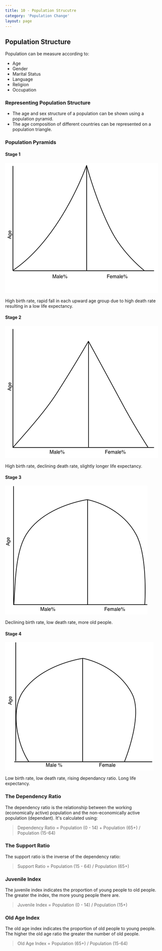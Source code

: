 ```yaml
---
title: 10 - Population Strucutre
category: 'Population Change'
layout: page
---
```


Population Structure
--------------------

Population can be measure according to:

- Age
- Gender
- Marital Status
- Language
- Religion
- Occupation

### Representing Population Structure

- The age and sex structure of a population can be shown using a population pyramid. 
- The age composition of different countries can be represented on a population triangle. 

### Population Pyramids

#### Stage 1

![](/Images/population/10/stage1.png)

High birth rate, rapid fall in each upward age group due to high death rate resulting in a low life expectancy. 

#### Stage 2

![](/Images/population/10/stage2.png) 

High birth rate, declining death rate, slightly longer life expectancy.

#### Stage 3

![](/Images/population/10/stage3.png)

Declining birth rate, low death rate, more old people.

#### Stage 4

![](/Images/population/10/stage4.png)

Low birth rate, low death rate, rising dependancy ratio. Long life expectancy. 

### The Dependency Ratio

The dependency ratio is the relationship between the working (economically active) population and the non-economically active population (dependant). It's calculated using:

> Dependency Ratio = Population (0 - 14) + Population (65+) / Population (15-64)

### The Support Ratio

The support ratio is the inverse of the dependency ratio:

> Support Ratio = Population (15 - 64) / Population (65+)

### Juvenile Index

The juvenile index indicates the proportion of young people to old people. The greater the index, the more young people there are. 

> Juvenile Index = Population (0 - 14) / Population (15+)

### Old Age Index

The old age index indicates the proportion of old people to young people. The higher the old age ratio the greater the number of old people.

> Old Age Index = Population (65+) / Population (15-64)